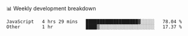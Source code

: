 📊 Weekly development breakdown
<!--START_SECTION:waka-->

```text
JavaScript   4 hrs 29 mins   ███████████████████▓░░░░░   78.04 %
Other        1 hr            ████▒░░░░░░░░░░░░░░░░░░░░   17.37 %
```

<!--END_SECTION:waka-->
